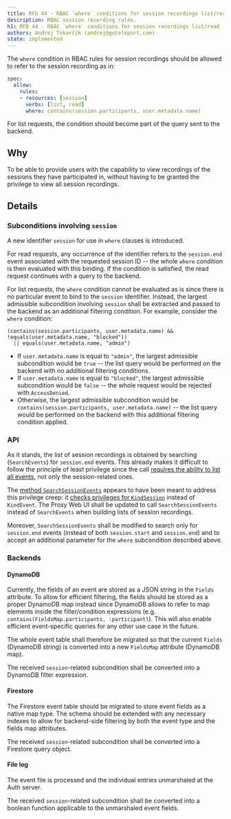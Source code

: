 ```yaml
---
title: RFD 44 - RBAC `where` conditions for session recordings list/read
description: RBAC session recording rules.
h1: RFD 44 - RBAC `where` conditions for session recordings list/read
authors: Andrej Tokarčík (andrej@goteleport.com)
state: implemented
---
```



The `where` condition in RBAC rules for session recordings should be allowed to refer to the session recording as in:

```yaml
spec:
  allow:
    rules:
    - resources: [session]
      verbs: [list, read]
      where: contains(session.participants, user.metadata.name)
```

For list requests, the condition should become part of the query sent to the backend.

## Why

To be able to provide users with the capability to view recordings of the sessions they have participated in, without having to be granted the privilege to view all session recordings.

## Details

### Subconditions involving `session`

A new identifier `session` for use in `where` clauses is introduced.

For read requests, any occurrence of the identifier refers to the `session.end` event associated with the requested session ID -- the whole `where` condition is then evaluated with this binding. If the condition is satisfied, the read request continues with a query to the backend.

For list requests, the `where` condition cannot be evaluated as is since there is no particular event to bind to the `session` identifier. Instead, the largest admissible subcondition involving `session` shall be extracted and passed to the backend as an additional filtering condition. For example, consider the `where` condition:
```
(contains(session.participants, user.metadata.name) && !equals(user.metadata.name, "blocked"))
  || equals(user.metadata.name, "admin")
```
* If `user.metadata.name` is equal to `"admin"`, the largest admissible subcondition would be `true` -- the list query would be performed on the backend with no additional filtering conditions.
* If `user.metadata.name` is equal to `"blocked"`, the largest admissible subcondition would be `false` -- the whole request would be rejected with `AccessDenied`.
* Otherwise, the largest admissible subcondition would be `contains(session.participants, user.metadata.name)` -- the list query would be performed on the backend with this additional filtering condition applied.

### API

As it stands, the list of session recordings is obtained by searching (`SearchEvents`) for `session.end` events. This already makes it difficult to follow the principle of least privilege since the call [requires the ability to list all events](https://github.com/gravitational/teleport/blob/ab57eab5c059b323e4fb50cf02c1134745a19dd1/lib/auth/auth_with_roles.go#L2998), not only the session-related ones.

The [method `SearchSessionEvents`](https://github.com/gravitational/teleport/blob/ab57eab5c059b323e4fb50cf02c1134745a19dd1/lib/events/api.go#L614-L622) appears to have been meant to address this privilege creep: it [checks privileges for `KindSession`](https://github.com/gravitational/teleport/blob/ab57eab5c059b323e4fb50cf02c1134745a19dd1/lib/auth/auth_with_roles.go#L3012) instead of `KindEvent`. The Proxy Web UI shall be updated to call `SearchSessionEvents` instead of `SearchEvents` when building lists of session recordings.

Moreover, `SearchSessionEvents` shall be modified to search only for `session.end` events (instead of both `session.start` and `session.end`) and to accept an additional parameter for the `where` subcondition described above.

### Backends

#### DynamoDB

Currently, the fields of an event are stored as a JSON string in the `Fields` attribute. To allow for efficient filtering, the fields should be stored as a proper DynamoDB map instead since DynamoDB allows to refer to map elements inside the filter/condition expressions (e.g. `contains(FieldsMap.participants, :participant)`). This will also enable efficient event-specific queries for any other use case in the future.

The whole event table shall therefore be migrated so that the current `Fields` (DynamoDB string) is converted into a new `FieldsMap` attribute (DynamoDB map).

The received `session`-related subcondition shall be converted into a DynamoDB filter expression.

#### Firestore

The Firestore event table should be migrated to store event fields as a native map type. The schema should be extended with any necessary indexes to allow for backend-side filtering by both the event type and the fields map attributes.

The received `session`-related subcondition shall be converted into a Firestore query object.

#### File log

The event file is processed and the individual entries unmarshaled at the Auth server.

The received `session`-related subcondition shall be converted into a boolean function applicable to the unmarshaled event fields. 
